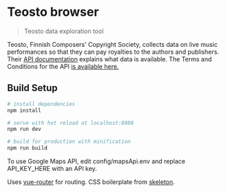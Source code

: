 # Teosto browser

> Teosto data exploration tool

Teosto, Finnish Composers' Copyright Society, collects data on live music performances so that they can pay royalties to the authors and publishers.
Their [API documentation](http://api.teosto.fi/#introduction) explains what data is available. The Terms and Conditions for the API [is available here.](http://api.teosto.fi/termsandconditions.html)

## Build Setup

``` bash
# install dependencies
npm install

# serve with hot reload at localhost:8080
npm run dev

# build for production with minification
npm run build

```

To use Google Maps API, edit config/mapsApi.env and replace API_KEY_HERE with an API key.

Uses [vue-router](https://github.com/vuejs/vue-router) for routing. CSS boilerplate from [skeleton](http://getskeleton.com).